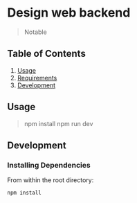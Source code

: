 # Design web backend

> Notable 


## Table of Contents

1. [Usage](#Usage)
1. [Requirements](#requirements)
1. [Development](#development)

## Usage

> npm install
> npm run dev


## Development

### Installing Dependencies

From within the root directory:

```sh
npm install
```

